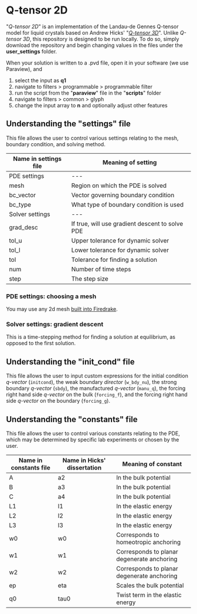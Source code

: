 # Q-tensor 2D

"*Q-tensor 2D*" is an implementation of the Landau-de Gennes Q-tensor model for liquid crystals based on Andrew Hicks' "[*Q-tensor 3D*](https://github.com/andrewlhicks/q-tensor-3d)". Unlike *Q-tensor 3D*, this repository is designed to be run locally. To do so, simply download the repository and begin changing values in the files under the **user_settings** folder.

When your solution is written to a .pvd file, open it in your software (we use Paraview), and 
1. select the input as **q1**
2. navigate to filters > programmable > programmable filter
3. run the script from the "**paraview**" file in the "**scripts**" folder
4. navigate to filters > common > glyph
5. change the input array to **n** and optionally adjust other features

## Understanding the "**settings**" file

This file allows the user to control various settings relating to the mesh, boundary condition, and solving method.

| Name in settings file | Meaning of setting |
| ---             | --- |
| PDE settings    | --- |
| mesh            | Region on which the PDE is solved |
| bc_vector       | Vector governing boundary condition |
| bc_type         | What type of boundary condition is used |
| Solver settings | --- |
| grad_desc       | If true, will use gradient descent to solve PDE |
| tol_u           | Upper tolerance for dynamic solver |
| tol_l           | Lower tolerance for dynamic solver |
| tol             | Tolerance for finding a solution |
| num             | Number of time steps |
| step            | The step size |

### PDE settings: choosing a mesh

You may use any 2d mesh [built into Firedrake](https://www.firedrakeproject.org/_modules/firedrake/utility_meshes.html).

### Solver settings: gradient descent

This is a time-stepping method for finding a solution at equilibrium, as opposed to the first solution.

## Understanding the "**init_cond**" file

This file allows the user to input custom expressions for the initial condition _q-vector_ (`initcond`), the weak boundary _director_ (`w_bdy_nu`), the strong boundary _q-vector_ (`sbdy`), the manufactured _q-vector_ (`manu_q`), the forcing right hand side _q-vector_ on the bulk (`forcing_f`), and the forcing right hand side _q-vector_ on the boundary (`forcing_g`).

## Understanding the "**constants**" file

This file allows the user to control various constants relating to the PDE, which may be determined by specific lab experiments or chosen by the user.

| Name in constants file | Name in Hicks' dissertation | Meaning of constant |
| --- | --- | --- |
| A   | a2  | In the bulk potential |
| B   | a3  | In the bulk potential |
| C   | a4  | In the bulk potential |
| L1  | l1  | In the elastic energy |
| L2  | l2  | In the elastic energy |
| L3  | l3  | In the elastic energy |
| w0  | w0  | Corresponds to homeotropic anchoring |
| w1  | w1  | Corresponds to planar degenerate anchoring |
| w2  | w2  | Corresponds to planar degenerate anchoring |
| ep  | eta | Scales the bulk potential |
| q0  | tau0 | Twist term in the elastic energy |
